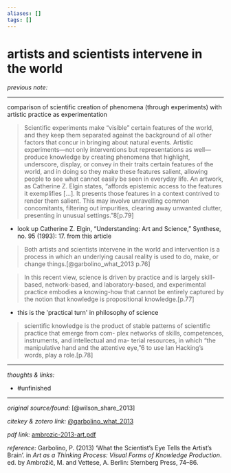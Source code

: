 ```yaml
---
aliases: []
tags: []
---
```


# artists and scientists intervene in the world

_previous note:_ 

---

comparison of scientific creation of phenomena (through experiments) with artistic practice as experimentation

>Scientific experiments make “visible” certain features of the world, and they keep them separated against the background of all other factors that concur in bringing about natural events. Artistic experiments—not only interventions but representations as well—produce knowledge by creating phenomena that highlight, underscore, display, or convey in their traits certain features of the world, and in doing so they make these features salient, allowing people to see what cannot easily be seen in everyday life. An artwork, as Catherine Z. Elgin states, “affords epistemic access to the features it exemplifies \[...\]. It presents those features in a context contrived to render them salient. This may involve unravelling common concomitants, filtering out impurities, clearing away unwanted clutter, presenting in unusual settings.”8[p.79]

- look up Catherine Z. Elgin, “Understanding: Art and Science,” Synthese, no. 95 (1993): 17. from this article

>Both artists and scientists intervene in the world and intervention is a process in which an underlying causal reality is used to do, make, or change things.[@garbolino_what_2013 p.76]

>In this recent view, science is driven by practice and is largely skill-based, network-based, and laboratory-based, and experimental practice embodies a knowing-how that cannot be entirely captured by the notion that knowledge is propositional knowledge.[p.77]

- this is the 'practical turn' in philosophy of science


>scientific knowledge is the product of stable patterns of scientific practice that emerge from com- plex networks of skills, competences, instruments, and intellectual and ma- terial resources, in which “the manipulative hand and the attentive eye,”6 to use Ian Hacking’s words, play a role.[p.78]



---

_thoughts & links:_



- #unfinished 

---

_original source/found:_ [@wilson_share_2013]

_citekey & zotero link:_ [@garbolino_what_2013](zotero://select/items/1_XA59N38Y)

_pdf link:_ [ambrozic-2013-art.pdf]([ambrozic-2013-art.pdf](hook://file/uQMk7HDbi?p=QWN0aW9uLzIwMjAwNzE0IC0gZG9jcyB0byBwcm9jZXNz&n=ambrozic-2013-art.pdf))

_reference:_ Garbolino, P. (2013) ‘What the Scientist’s Eye Tells the Artist’s Brain’. in _Art as a Thinking Process: Visual Forms of Knowledge Production_. ed. by Ambrožič, M. and Vettese, A. Berlin: Sternberg Press, 74–86.


